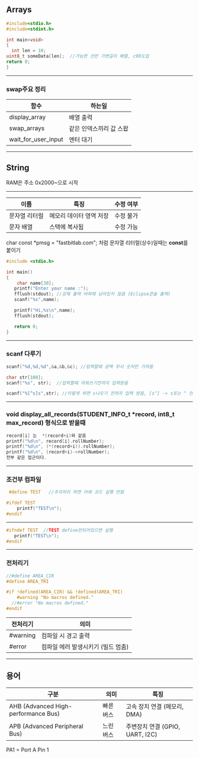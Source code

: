 ## Arrays

```c
#include<stdio.h>
#include<stdint.h>

int main<void>
{
  int len = 10;
uint8_t someData[len];  //가능한 선언 가변길이 배열, c99도입
return 0;
}
```
***
### swap주요 정리 
|함수|	하는일|
|--|--|
|display_array|	배열 출력|
|swap_arrays|	같은 인덱스끼리 값 스왑|
|wait_for_user_input|	엔터 대기|
***
## String
RAM은 주소 0x2000~으로 시작 
***
|이름|	특징|	수정 여부|
|--|--|--|
|문자열 리터럴|	메모리 데이터 영역 저장|	수정 불가|
|문자 배열|	스택에 복사됨|	수정 가능|

char const *pmsg = "fastbitlab.com"; 처럼 문자열 리터럴(상수)일때는 **const**를 붙이기 
```c
#include <stdio.h>

int main()
{
    char name[30];
   printf("Enter your name :");
   fflush(stdout); //강제 출력 버퍼에 남아있지 않음 (Eclipse콘솔 출력)
   scanf("%s",name);

   printf("Hi,%s\n",name);
   fflush(stdout);

   return 0;
}
```
***
### scanf 다루기 
```c
scanf("%d,%d,%d",&a,&b,&c); //입력할때 공백 무시 숫자만 가져옴

char str[100];
scanf("%s", str);  //입력할때 띄워쓰기전까지 입력받음 

scanf("%[^s]s",str); //이렇게 하면 s나오기 전까지 입력 받음, [s^] -> s또는 ^ 만 입력 받음  
```
***
### void display_all_records(STUDENT_INFO_t *record, int8_t max_record) 형식으로 받을때 
```c
record[i] 는  *(record+i)와 같음
printf("%d\n", record[i].rollNumber);
printf("%d\n", (*(record+i)).rollNumber);
printf("%d\n", (record+i)->rollNumber);
전부 같은 접근이다. 
```
***
### 조건부 컴파일
```c
 #define TEST   //주석처리 하면 아래 코드 실행 안됨

#ifdef TEST
    printf("TEST\n");
#endif
```
***
```c
#ifndef TEST  //TEST define안되어있으면 실행 
   printf("TEST\n"); 
#endif
```
***
### 전처리기
```c
//#define AREA_CIR
#define AREA_TRI

#if !defined(AREA_CIR) && !defined(AREA_TRI)
	#warning "No macros defined."
  //#error "No macros defined."
#endif
```
|전처리기|의미|
|--|--|
|#warning| 컴파일 시 경고 출력|
|#error|컴파일 에러 발생시키기 (빌드 멈춤)|
***

## 용어 
|구분|	의미|	특징|
|--|--|--|
|AHB (Advanced High-performance Bus)|빠른 버스|고속 장치 연결 (메모리, DMA)|
|APB (Advanced Peripheral Bus)|	느린 버스|주변장치 연결 (GPIO, UART, I2C)|

PA1 = Port A Pin 1





